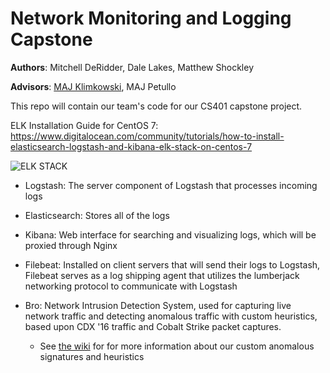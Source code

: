 # Network Monitoring and Logging Capstone

**Authors**: Mitchell DeRidder, Dale Lakes, Matthew Shockley

**Advisors**: [MAJ Klimkowski](code@benklim.org), MAJ Petullo

This repo will contain our team's code for our CS401 capstone project.

ELK Installation Guide for CentOS 7: 
https://www.digitalocean.com/community/tutorials/how-to-install-elasticsearch-logstash-and-kibana-elk-stack-on-centos-7
 
![ELK STACK](https://assets.digitalocean.com/articles/elk/elk-infrastructure.png)

* Logstash: The server component of Logstash that processes incoming logs

* Elasticsearch: Stores all of the logs

* Kibana: Web interface for searching and visualizing logs, which will be proxied through Nginx

* Filebeat: Installed on client servers that will send their logs to Logstash, Filebeat serves as a log shipping agent that utilizes the lumberjack networking protocol to communicate with Logstash

* Bro: Network Intrusion Detection System, used for capturing live network traffic and detecting anomalous traffic with custom heuristics, based upon CDX '16 traffic and Cobalt Strike packet captures.
	* See [the wiki](https://github.com/spitfire55/MegaDev_Capstone/wiki/Abnormal-Logging-Identifiers) for for more information about our custom anomalous signatures and heuristics
